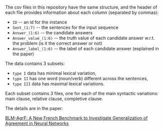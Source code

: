 The csv files in this repository have the same structure, and the header of each file provides information about each column (separated by commas):

* `ID` -- an id for the instance
* `Sent_(1:7)` -- the sentences for the input sequence 
* `Answer_(1:6)` -- the candidate answers
* `Answer_value_(1:6)` -- the truth value of each candidate answer w.r.t. the problem (is it the correct answer or not) 
* `Answer_label_(1:6)` -- the label of each candidate answer (explained in the paper)

The data contains 3 subsets:

* `type I` data has minimal lexical variation, 
* `type II` has one word (noun/verb) different across the sentences, 
* `type III` data has maximal lexical variations. 

Each subset contains 3 files, one for each of the main syntactic variations: main clause, relative clause, completive clause.

The details are in the paper:

[BLM-AgrF: A New French Benchmark to Investigate Generalization of Agreement in Neural Networks](https://aclanthology.org/2023.eacl-main.99/) 
